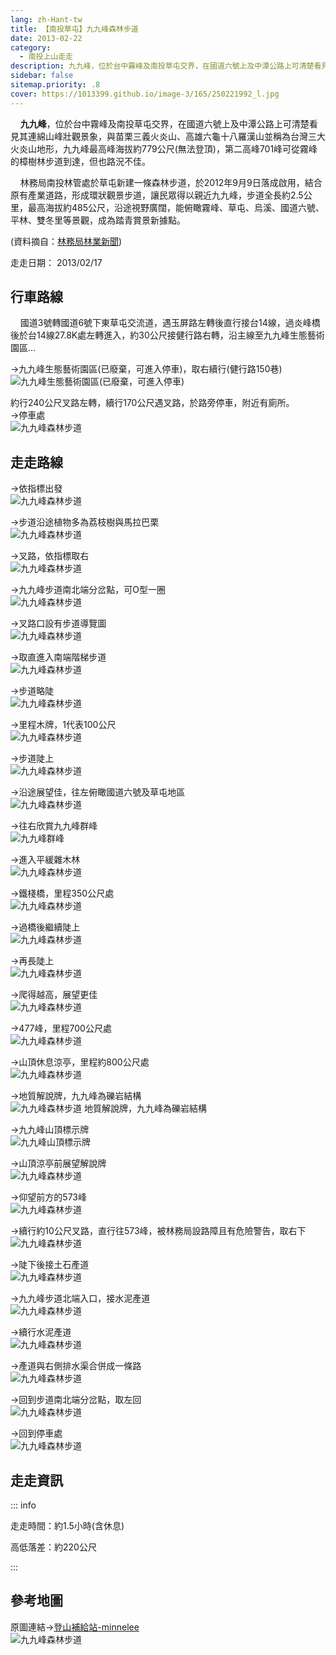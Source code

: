```yaml
---
lang: zh-Hant-tw
title: 【南投草屯】九九峰森林步道
date: 2013-02-22
category: 
  - 南投上山走走
description: 九九峰，位於台中霧峰及南投草屯交界，在國道六號上及中潭公路上可清楚看見其連綿山峰壯觀景象，與苗栗三義火炎山、高雄六龜十八羅漢山並稱為台灣三大火炎山地形，九九峰最高峰海拔約779公尺(無法登頂)，第二高峰701峰可從霧峰的樟樹林步道到達，但也路況不佳。
sidebar: false
sitemap.priority: .8
cover: https://1013399.github.io/image-3/165/250221992_l.jpg
---
```


    **九九峰**，位於台中霧峰及南投草屯交界，在國道六號上及中潭公路上可清楚看見其連綿山峰壯觀景象，與苗栗三義火炎山、高雄六龜十八羅漢山並稱為台灣三大火炎山地形，九九峰最高峰海拔約779公尺(無法登頂)，第二高峰701峰可從霧峰的樟樹林步道到達，但也路況不佳。  

<!-- more -->

    林務局南投林管處於草屯新建一條森林步道，於2012年9月9日落成啟用，結合原有產業道路，形成環狀觀景步道，讓民眾得以親近九九峰，步道全長約2.5公里，最高海拔約485公尺，沿途視野廣闊，能俯瞰霧峰、草屯、烏溪、國道六號、平林、雙冬里等景觀，成為踏青賞景新據點。


(資料摘自：[林務局林業新聞](http://www.forest.gov.tw/content.asp?cuItem=61324&mp=1))

走走日期： 2013/02/17

## 行車路線  
    國道3號轉國道6號下東草屯交流道，遇玉屏路左轉後直行接台14線，過炎峰橋後於台14線27.8K處左轉進入，約30公尺接健行路右轉，沿主線至九九峰生態藝術園區...  


→九九峰生態藝術園區(已廢棄，可進入停車)，取右續行(健行路150巷)  
![九九峰生態藝術園區(已廢棄，可進入停車)](https://1013399.github.io/image-3/165/250221872_l.jpg)

約行240公尺叉路左轉，續行170公尺遇叉路，於路旁停車，附近有廁所。  
→停車處  
![九九峰森林步道](https://1013399.github.io/image-3/165/250221878_l.jpg)

## 走走路線 
→依指標出發  
![九九峰森林步道](https://1013399.github.io/image-3/165/250221886_l.jpg)

→步道沿途植物多為荔枝樹與馬拉巴栗  
![九九峰森林步道](https://1013399.github.io/image-3/165/250221895_l.jpg)

→叉路，依指標取右  
![九九峰森林步道](https://1013399.github.io/image-3/165/250221906_l.jpg)

→九九峰步道南北端分岔點，可O型一圈  
![九九峰森林步道](https://1013399.github.io/image-3/165/250221920_l.jpg)

→叉路口設有步道導覽圖  
![九九峰森林步道](https://1013399.github.io/image-3/165/250221930_l.jpg)

→取直進入南端階梯步道  
![九九峰森林步道](https://1013399.github.io/image-3/165/250221943_l.jpg)

→步道略陡  
![九九峰森林步道](https://1013399.github.io/image-3/165/250221951_l.jpg)

→里程木牌，1代表100公尺  
![九九峰森林步道](https://1013399.github.io/image-3/165/250221961_l.jpg)

→步道陡上  
![九九峰森林步道](https://1013399.github.io/image-3/165/250221970_l.jpg)

→沿途展望佳，往左俯瞰國道六號及草屯地區  
![九九峰森林步道](https://1013399.github.io/image-3/165/250221982_l.jpg)

→往右欣賞九九峰群峰  
![九九峰群峰](https://1013399.github.io/image-3/165/250221992_l.jpg)

→進入平緩雜木林  
![九九峰森林步道](https://1013399.github.io/image-3/165/250222003_l.jpg)

→鐵棧橋，里程350公尺處  
![九九峰森林步道](https://1013399.github.io/image-3/165/250222011_l.jpg)

→過橋後繼續陡上  
![九九峰森林步道](https://1013399.github.io/image-3/165/250222020_l.jpg)

→再長陡上  
![九九峰森林步道](https://1013399.github.io/image-3/165/250222033_l.jpg)

→爬得越高，展望更佳  
![九九峰森林步道](https://1013399.github.io/image-3/165/250222041_l.jpg)

→477峰，里程700公尺處  
![九九峰森林步道](https://1013399.github.io/image-3/165/250222047_l.jpg)

→山頂休息涼亭，里程約800公尺處  
![九九峰森林步道](https://1013399.github.io/image-3/165/250222062_l.jpg)

→地質解說牌，九九峰為礫岩結構  
![九九峰森林步道 地質解說牌，九九峰為礫岩結構](https://1013399.github.io/image-3/165/250222067_l.jpg)

→九九峰山頂標示牌  
![九九峰山頂標示牌](https://1013399.github.io/image-3/165/250222071_l.jpg)

→山頂涼亭前展望解說牌  
![九九峰森林步道](https://1013399.github.io/image-3/165/250222081_l.jpg)

→仰望前方的573峰  
![九九峰森林步道](https://1013399.github.io/image-3/165/250222089_l.jpg)

→續行約10公尺叉路，直行往573峰，被林務局設路障且有危險警告，取右下  
![九九峰森林步道](https://1013399.github.io/image-3/165/250222100_l.jpg)

→陡下後接土石產道  
![九九峰森林步道](https://1013399.github.io/image-3/165/250222110_l.jpg)

→九九峰步道北端入口，接水泥產道  
![九九峰森林步道](https://1013399.github.io/image-3/165/250222115_l.jpg)

→續行水泥產道  
![九九峰森林步道](https://1013399.github.io/image-3/165/250222123_l.jpg)

→產道與右側排水渠合併成一條路  
![九九峰森林步道](https://1013399.github.io/image-3/165/250222128_l.jpg)

→回到步道南北端分岔點，取左回  
![九九峰森林步道](https://1013399.github.io/image-3/165/250222132_l.jpg)

→回到停車處  
![九九峰森林步道](https://1013399.github.io/image-3/165/250222137_l.jpg)

## 走走資訊

::: info

走走時間：約1.5小時(含休息)

高低落差：約220公尺

:::

## 參考地圖  
原圖連結→[登山補給站-minnelee](http://www.keepon.com.tw/DiscussLoad.aspx?code=314B5CF9AEC3A19113F6CAA6F539A66274EFDD6CCAE897A3)  
![九九峰森林步道](https://1013399.github.io/image-3/165/250222331_l.jpg)